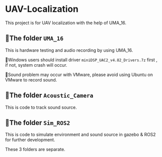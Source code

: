 # UAV-Localization
This project is for UAV localization with the help of UMA_16.

## 📁The folder `UMA_16` 
This is hardware testing and audio recording by using UMA_16. 

📣Windows users should install driver `miniDSP_UAC2_v4.82_Drivers.7z` first , if not, system crash will occur.

📣Sound problem may occur with VMware, please avoid using Ubuntu on VMware to record sound.


## 📁The folder `Acoustic_Camera` 
This is code to track sound source.

## 📁The folder `Sim_ROS2` 
This is code to simulate environment and sound source in gazebo & ROS2 for further development.


These 3 folders are separate.